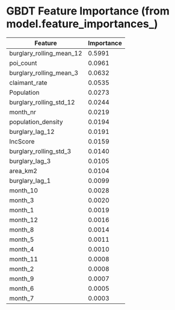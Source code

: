 # GBDT Feature Importance (from model.feature_importances_)

| Feature | Importance |
|---------|------------|
| burglary_rolling_mean_12 | 0.5991 |
| poi_count | 0.0961 |
| burglary_rolling_mean_3 | 0.0632 |
| claimant_rate | 0.0535 |
| Population | 0.0273 |
| burglary_rolling_std_12 | 0.0244 |
| month_nr | 0.0219 |
| population_density | 0.0194 |
| burglary_lag_12 | 0.0191 |
| IncScore | 0.0159 |
| burglary_rolling_std_3 | 0.0140 |
| burglary_lag_3 | 0.0105 |
| area_km2 | 0.0104 |
| burglary_lag_1 | 0.0099 |
| month_10 | 0.0028 |
| month_3 | 0.0020 |
| month_1 | 0.0019 |
| month_12 | 0.0016 |
| month_8 | 0.0014 |
| month_5 | 0.0011 |
| month_4 | 0.0010 |
| month_11 | 0.0008 |
| month_2 | 0.0008 |
| month_9 | 0.0007 |
| month_6 | 0.0005 |
| month_7 | 0.0003 |
